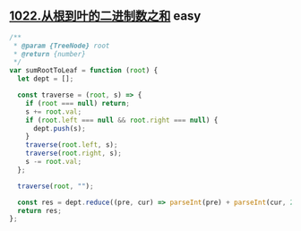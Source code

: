 ## [1022.从根到叶的二进制数之和](https://leetcode.cn/problems/sum-of-root-to-leaf-binary-numbers/) <Badge type="success">easy</Badge>


```js
/**
 * @param {TreeNode} root
 * @return {number}
 */
var sumRootToLeaf = function (root) {
  let dept = [];

  const traverse = (root, s) => {
    if (root === null) return;
    s += root.val;
    if (root.left === null && root.right === null) {
      dept.push(s);
    }
    traverse(root.left, s);
    traverse(root.right, s);
    s -= root.val;
  };

  traverse(root, "");

  const res = dept.reduce((pre, cur) => parseInt(pre) + parseInt(cur, 2), "0");
  return res;
};
```
